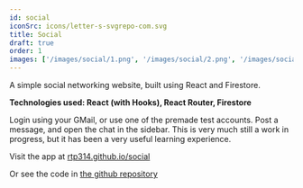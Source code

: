 ```yaml
---
id: social
iconSrc: icons/letter-s-svgrepo-com.svg
title: Social
draft: true
order: 1
images: ['/images/social/1.png', '/images/social/2.png', '/images/social/3.png', '/images/social/4.png']
---
```


A simple social networking website, built using React and Firestore.

**Technologies used: React (with Hooks), React Router, Firestore**

Login using your GMail, or use one of the premade test accounts. Post a message, and open the chat in the sidebar. This is very much still a work in progress, but it has been a very useful learning experience.

Visit the app at <a href="./social/" target="_blank">rtp314.github.io/social</a>

Or see the code in <a href='https://github.com/rtp314/social' target='_blank'>the github repository</a>
